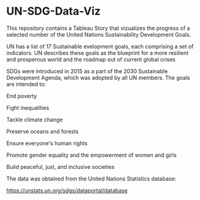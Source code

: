 # UN-SDG-Data-Viz

This repository contains a Tableau Story that vizualizes the progress of a selected number of the United Nations Sustainability Development Goals. 

UN has a list of  17 Sustainable evelopment goals, each comprising a set of indicators. UN describes these goals as the blueprint for a more resilient and prosperous world and the roadmap out of current global crises

SDGs were introduced in 2015 as a part of the 2030 Sustainable Development Agenda, which was adopted by all UN members. The goals are intended to:

End poverty

Fight inequalities

Tackle climate change

Preserve oceans and forests

Ensure everyone's human rights

Promote gender equality and the empowerment of women and girls

Build peaceful, just, and inclusive societies 

The data was obtained from the United Nations Statistics database:

https://unstats.un.org/sdgs/dataportal/database

